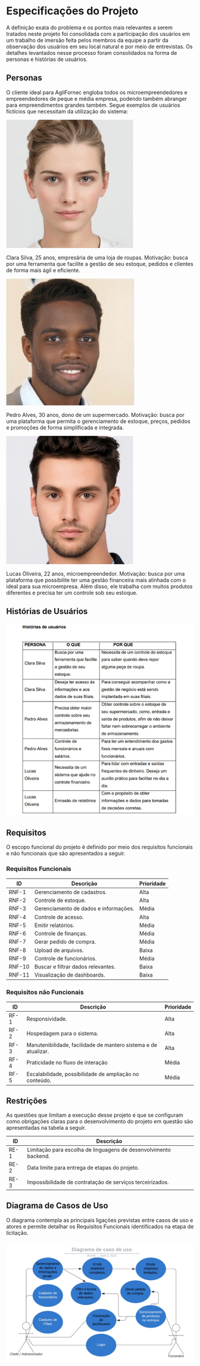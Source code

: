 # Especificações do Projeto

 A definição exata do problema e os pontos mais relevantes a serem tratados neste 
projeto foi consolidada com a participação dos usuários em um trabalho de imersão 
feita pelos membros da equipe a partir da observação dos usuários em seu local 
natural e por meio de entrevistas. Os detalhes levantados nesse processo foram 
consolidados na forma de personas e histórias de usuários.

## Personas

O cliente ideal para AgilFornec engloba todos os microempreendedores e 
empreendedores de peque e média empresa, podendo também abranger para
empreendimentos grandes também. Segue exemplos de usuários fictícios que 
necessitam da utilização do sistema:

![Personas](img/personas1.jpg)

Clara Silva, 25 anos, empresária de uma loja de roupas. 
Motivação: busca por uma ferramenta que facilite a gestão de seu estoque, pedidos 
e clientes de forma mais ágil e eficiente.

![Personas](img/persona2.jpg)

Pedro Alves, 30 anos, dono de um supermercado.
Motivação: busca por uma plataforma que permita o gerenciamento de estoque, 
preços, pedidos e promoções de forma simplificada e integrada.

![Personas](img/persona3.jpg)

Lucas Oliveira, 22 anos, microempreendedor. 
Motivação: busca por uma plataforma que possibilite ter uma gestão financeira mais 
alinhada com o ideal para sua microempresa. Além disso, ele trabalha com muitos 
produtos diferentes e precisa ter um controle sob seu estoque.


## Histórias de Usuários

![Historias de Usuário](img/historiasdeusuarios.jpg)


## Requisitos

O escopo funcional do projeto é definido por meio dos requisitos funcionais e não 
funcionais que são apresentados a seguir.

### Requisitos Funcionais

|       ID      |                Descrição              |   Prioridade  |
| ------------- | ------------------------------------- |-------------  |
|      RNF-1    | Gerenciamento de cadastros.           |      Alta     |
|      RNF-2    | Controle de estoque.                  |      Alta     |
|      RNF-3    | Gerenciamento de dados e informações. |      Média    |
|      RNF-4    | Controle de acesso.                   |      Alta     |
|      RNF-5    | Emitir relatórios.                    |      Média    |
|      RNF-6    | Controle de finanças.                 |      Média    |
|      RNF-7    | Gerar pedido de compra.               |      Média    |
|      RNF-8    | Upload de arquivos.                   |      Baixa    |
|      RNF-9    | Controle de funcionários.             |      Média    |
|      RNF-10   | Buscar e filtrar dados relevantes.    |      Baixa    |
|      RNF-11   | Visualização de dashboards.           |      Baixa    |


### Requisitos não Funcionais

|       ID      |                Descrição              |   Prioridade  |
| ------------- | ------------------------------------- |-------------  |
|      RF-1     | Responsividade.                       |      Alta     |
|      RF-2     | Hospedagem para o sistema.            |      Alta     |
|      RF-3     | Manutenibilidade, facilidade de mantero sistema e de atualizar.|      Alta     |
|      RF-4     | Praticidade no fluxo de interação     |      Média    |
|      RF-5     |  Escalabilidade, possibilidade de ampliação no conteúdo.|      Média    |


## Restrições

As questões que limitam a execução desse projeto e que se configuram como 
obrigações claras para o desenvolvimento do projeto em questão são apresentadas 
na tabela a seguir.

|       ID      |                Descrição              |
| ------------- | ------------------------------------- |
|      RE-1     | Limitação para escolha de linguagens de desenvolvimento backend.|
|      RE-2     | Data limite para entrega de etapas do projeto.                  |
|      RE-3     | Impossibilidade de contratação de serviços terceirizados.       |


## Diagrama de Casos de Uso

O diagrama contempla as principais ligações previstas entre casos de uso e atores 
e permite detalhar os Requisitos Funcionais identificados na etapa de licitação.

![UML](img/DiagramaCasoDeUso.jpg)



